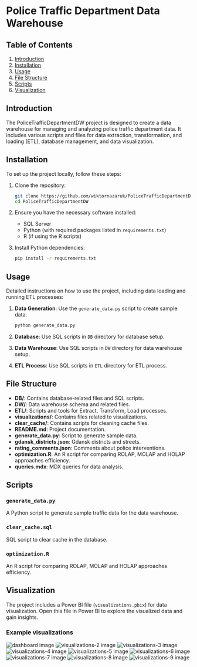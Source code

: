 # Police Traffic Department Data Warehouse

## Table of Contents

1. [Introduction](#introduction)
2. [Installation](#installation)
3. [Usage](#usage)
4. [File Structure](#file-structure)
5. [Scripts](#scripts)
6. [Visualization](#visualization)

## Introduction

The PoliceTrafficDepartmentDW project is designed to create a data warehouse for managing and analyzing police traffic department data. It includes various scripts and files for data extraction, transformation, and loading (ETL), database management, and data visualization.

## Installation

To set up the project locally, follow these steps:

1. Clone the repository:

   ```bash
   git clone https://github.com/wiktornazaruk/PoliceTrafficDepartmentDW.git
   cd PoliceTrafficDepartmentDW
   ```

2. Ensure you have the necessary software installed:

   - SQL Server
   - Python (with required packages listed in `requirements.txt`)
   - R (if using the R scripts)

3. Install Python dependencies:
   ```bash
   pip install -r requirements.txt
   ```

## Usage

Detailed instructions on how to use the project, including data loading and running ETL processes:

1. **Data Generation**: Use the `generate_data.py` script to create sample data.

   ```bash
   python generate_data.py
   ```

2. **Database**: Use SQL scripts in `DB` directory for database setup.

3. **Data Warehouse**: Use SQL scripts in `DW` directory for data warehouse setup.

4. **ETL Process**: Use SQL scripts in `ETL` directory for ETL process.

## File Structure

- **DB/**: Contains database-related files and SQL scripts.
- **DW/**: Data warehouse schema and related files.
- **ETL/**: Scripts and tools for Extract, Transform, Load processes.
- **visualizations/**: Contains files related to visualizations.
- **clear_cache/**: Contains scripts for cleaning cache files.
- **README.md**: Project documentation.
- **generate_data.py**: Script to generate sample data.
- **gdansk_districts.json**: Gdansk districts and streets.
- **rating_comments.json**: Comments about police interventions.
- **optimization.R**: An R script for comparing ROLAP, MOLAP and HOLAP approaches efficiency.
- **queries.mdx**: MDX queries for data analysis.

## Scripts

### `generate_data.py`

A Python script to generate sample traffic data for the data warehouse.

### `clear_cache.sql`

SQL script to clear cache in the database.

### `optimization.R`

An R script for comparing ROLAP, MOLAP and HOLAP approaches efficiency.

## Visualization

The project includes a Power BI file (`visualizations.pbix`) for data visualization. Open this file in Power BI to explore the visualized data and gain insights.

### Example visualizations

![dashboard image](/visualizations/images/visualizations-1.svg)
![visualizations-2 image](/visualizations/images/visualizations-2.svg)
![visualizations-3 image](/visualizations/images/visualizations-3.svg)
![visualizations-4 image](/visualizations/images/visualizations-4.svg)
![visualizations-5 image](/visualizations/images/visualizations-5.svg)
![visualizations-6 image](/visualizations/images/visualizations-6.svg)
![visualizations-7 image](/visualizations/images/visualizations-7.svg)
![visualizations-8 image](/visualizations/images/visualizations-8.svg)
![visualizations-9 image](/visualizations/images/visualizations-9.svg)
